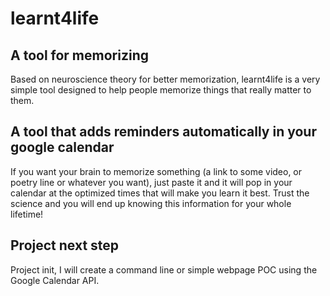 # learnt4life

## A tool for memorizing

Based on neuroscience theory for better memorization, learnt4life is a very simple tool designed to help people memorize things that really matter to them.

## A tool that adds reminders automatically in your google calendar

If you want your brain to memorize something (a link to some video, or poetry line or whatever you want), just paste it and it will pop in your calendar at the optimized times that will make you learn it best. Trust the science and you will end up knowing this information for your whole lifetime!


## Project next step

Project init, I will create a command line or simple webpage POC using the Google Calendar API.
